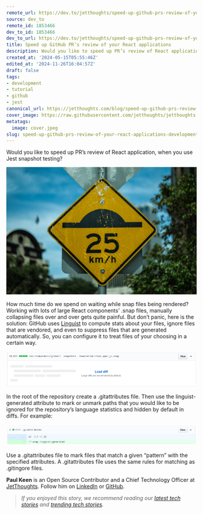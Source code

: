 ```yaml
---
remote_url: https://dev.to/jetthoughts/speed-up-github-prs-review-of-your-react-applications-4n8o
source: dev_to
remote_id: 1853466
dev_to_id: 1853466
dev_to_url: https://dev.to/jetthoughts/speed-up-github-prs-review-of-your-react-applications-4n8o
title: Speed up GitHub PR’s review of your React applications
description: Would you like to speed up PR’s review of React application, when you use Jest snapshot...
created_at: '2024-05-15T05:55:46Z'
edited_at: '2024-11-26T16:04:57Z'
draft: false
tags:
- development
- tutorial
- github
- jest
canonical_url: https://jetthoughts.com/blog/speed-up-github-prs-review-of-your-react-applications-development-tutorial/
cover_image: https://raw.githubusercontent.com/jetthoughts/jetthoughts.github.io/master/content/blog/speed-up-github-prs-review-of-your-react-applications-development-tutorial/cover.jpeg
metatags:
  image: cover.jpeg
slug: speed-up-github-prs-review-of-your-react-applications-development-tutorial
---
```

Would you like to speed up PR’s review of React application, when you use Jest snapshot testing?

![Photo by [Makarios Tang](https://unsplash.com/@makariostang?utm_source=medium&utm_medium=referral) on [Unsplash](https://unsplash.com?utm_source=medium&utm_medium=referral)](file_0.jpeg)

How much time do we spend on waiting while snap files being rendered? Working with lots of large React components’ .snap files, manually collapsing files over and over gets quite painful. But don’t panic, here is the solution: GitHub uses [Linguist](https://github.com/github/linguist) to compute stats about your files, ignore files that are vendored, and even to suppress files that are generated automatically. So, you can configure it to treat files of your choosing in a certain way.

![A hidden big snapshot file](file_1.png)

In the root of the repository create a .gitattributes file. Then use the linguist-generated attribute to mark or unmark paths that you would like to be ignored for the repository’s language statistics and hidden by default in diffs. For example:

![All files with snap extension won’t be rendered](file_2.png)

Use a .gitattributes file to mark files that match a given “pattern” with the specified attributes. A .gitattributes file uses the same rules for matching as .gitingore files.

**Paul Keen** is an Open Source Contributor and a Chief Technology Officer at [JetThoughts](https://www.jetthoughts.com). Follow him on [LinkedIn](https://www.linkedin.com/in/paul-keen/) or [GitHub](https://github.com/pftg).
>  *If you enjoyed this story, we recommend reading our [latest tech stories](https://jtway.co/latest) and [trending tech stories](https://jtway.co/trending).*
